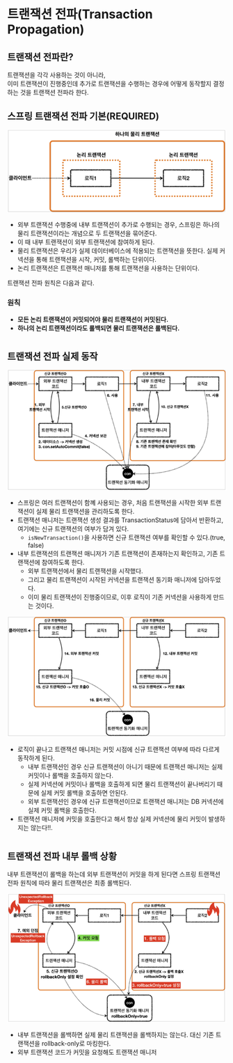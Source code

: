 # 트랜잭션 전파(Transaction Propagation)

## 트랜잭션 전파란?

트랜잭션을 각각 사용하는 것이 아니라,  
이미 트랜잭션이 진행중인데 추가로 트랜잭션을 수행하는 경우에 어떻게 동작할지 결정하는 것을 트랜잭션 전파라 한다.

## 스프링 트랜잭션 전파 기본(REQUIRED)

![](img/tx_propa_01.PNG)

- 외부 트랜잭션 수행중에 내부 트랜잭션이 추가로 수행되는 경우, 스프링은 하나의 물리 트랜잭션이라는 개념으로 두 트랜잭션을 묶어준다.
- 이 때 내부 트랜잭션이 외부 트랜잭션에 참여하게 된다.
- 물리 트랜잭션은 우리가 실제 데이터베이스에 적용되는 트랜잭션을 뜻한다. 실제 커넥션을 통해 트랜잭션을 시작, 커밋, 롤백하는 단위이다.
- 논리 트랜잭션은 트랜잭션 매니저를 통해 트랜잭션을 사용하는 단위이다.

트랜잭션 전파 원칙은 다음과 같다.

### 원칙

- **모든 논리 트랜잭션이 커밋되어야 물리 트랜잭션이 커밋된다.**
- **하나의 논리 트랜잭션이라도 롤백되면 물리 트랜잭션은 롤백된다.**

#

## 트랜잭션 전파 실제 동작

![](img/tx_propa_02.PNG)

- 스프링은 여러 트랜잭션이 함꼐 사용되는 경우, 처음 트랜잭션을 시작한 외부 트랜잭션이 실제 물리 트랜잭션을 관리하도록 한다.
- 트랜잭션 매니저는 트랜잭션 생성 결과를 TransactionStatus에 담아서 반환하고, 여기에는 신규 트랜잭션의 여부가 담겨 있다.
    - `isNewTransaction()`을 사용하면 신규 트랜잭션 여부를 확인할 수 있다.(true, false)
- 내부 트랜잭션의 트랜잭션 매니저가 기존 트랜잭션이 존재하는지 확인하고, 기존 트랜잭션에 참여하도록 한다.
    - 외부 트랜잭션에서 물리 트랜잭션을 시작했다.
    - 그리고 물리 트랜잭션이 시작된 커넥션을 트랜잭션 동기화 매니저에 담아두었다.
    - 이미 물리 트랜잭션이 진행중이므로, 이후 로직이 기존 커넥션을 사용하게 만드는 것이다. 

![](img/tx_propa_03.PNG)

- 로직이 끝나고 트랜잭션 매니저는 커밋 시점에 신규 트랜잭션 여부에 따라 다르게 동작하게 된다.
    - 내부 트랜잭션인 경우 신규 트랜잭션이 아니기 때문에 트랜잭션 매니저는 실제 커밋이나 롤백을 호출하지 않는다.
    - 실제 커넥션에 커밋이나 롤백을 호출하게 되면 물리 트랜잭션이 끝나버리기 때문에 실제 커밋 롤백을 호출하면 안된다.
    - 외부 트랜잭션인 경우에 신규 트랜잭션이므로 트랜잭션 매니저는 DB 커넥션에 실제 커밋 롤백을 호출한다.
- 트랜잭션 매니저에 커밋을 호출한다고 해서 항상 실제 커넥션에 물리 커밋이 발생하지는 않는다!!.

#

## 트랜잭션 전파 내부 롤백 상황

내부 트랜잭션이 롤백을 하는데 외부 트랜잭션이 커밋을 하게 된다면 스프링 트랜잭션 전파 원칙에 따라 물리 트랜잭션은 최종 롤백된다.

![](img/tx_propa_04.PNG)

- 내부 트랜잭션을 롤백하면 실제 물리 트랜잭션을 롤백하지는 않는다. 대신 기존 트랜잭션을 rollback-only로 마킹한다.
- 외부 트랜잭션 코드가 커밋을 요청해도 트랜잭션 매니저
